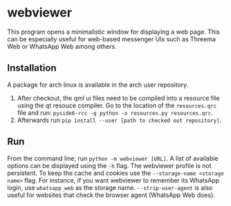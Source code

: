 # webviewer
This program opens a minimalistic window for displaying a web page.
This can be especially useful for web-based messenger UIs such
as Threema Web or WhatsApp Web among others.

## Installation
A package for arch linux is available in the arch user repository.

1. After checkout, the qml ui files need to be compiled into a
resource file using the qt resouce compiler. Go to the location
of the ``resources.qrc`` file and run:
``pyside6-rcc -g python -o resources.py resources.qrc``.
2. Afterwards run
``pip install --user [path to checked out repository]``.

## Run
From the command line, run ``python -m webviewer [URL]``. A list
of available options can be displayed using the `-h` flag. The
webviewer profile is not persistent. To keep the cache and cookies
use the ``--storage-name <storage name>`` flag. For instance, if you
want webviewer to remember its WhatsApp login, use ``whatsapp_web``
as the storage name. ``--strip-user-agent`` is also useful for websites
that check the browser agent (WhatsApp Web does).
